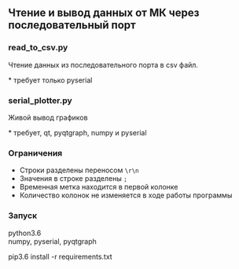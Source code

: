 ## Чтение и вывод данных от МК через последовательный порт

### read_to_csv.py
Чтение данных из последовательного порта в csv файл.

\* требует только pyserial

### serial_plotter.py
Живой вывод графиков

\* требует, qt, pyqtgraph, numpy и pyserial

### Ограничения  

- Строки разделены переносом `\r\n`
- Значения в строке разделены `;`
- Временная метка находится в первой колонке
- Количество колонок не изменяется в ходе работы программы

### Запуск

python3.6  
numpy, pyserial, pyqtgraph

pip3.6 install -r requirements.txt
